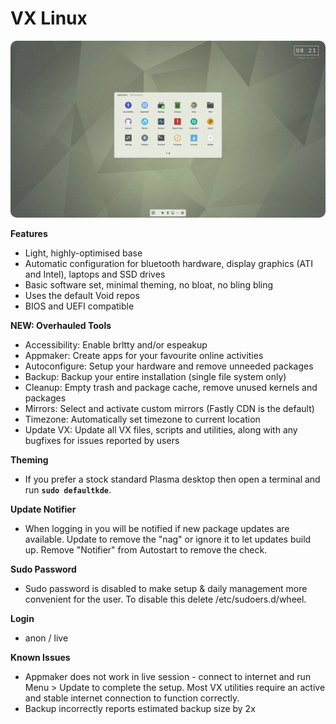 # VX Linux
<img src="https://github.com/VX-Linux/main/blob/main/vx-5.0-menu.jpg" style="width:960px;border-radius:10px!important;">

**Features**
- Light, highly-optimised base
- Automatic configuration for bluetooth hardware, display graphics (ATI and Intel), laptops and SSD drives
- Basic software set, minimal theming, no bloat, no bling bling
- Uses the default Void repos
- BIOS and UEFI compatible

**NEW: Overhauled Tools**
- Accessibility: Enable brltty and/or espeakup
- Appmaker: Create apps for your favourite online activities
- Autoconfigure: Setup your hardware and remove unneeded packages
- Backup: Backup your entire installation (single file system only)
- Cleanup: Empty trash and package cache, remove unused kernels and packages
- Mirrors: Select and activate custom mirrors (Fastly CDN is the default)
- Timezone: Automatically set timezone to current location
- Update VX: Update all VX files, scripts and utilities, along with any bugfixes for issues reported by users

**Theming**
- If you prefer a stock standard Plasma desktop then open a terminal and run <b><code>sudo defaultkde</code></b>.

**Update Notifier**
- When logging in you will be notified if new package updates are available. Update to remove the "nag" or ignore it to let updates build up. Remove "Notifier" from Autostart to remove the check.

**Sudo Password**
- Sudo password is disabled to make setup & daily management more convenient for the user. To disable this delete /etc/sudoers.d/wheel.

**Login**
- anon / live

**Known Issues**
- Appmaker does not work in live session - connect to internet and run Menu > Update to complete the setup. Most VX utilities require an active and stable internet connection to function correctly.
- Backup incorrectly reports estimated backup size by 2x
